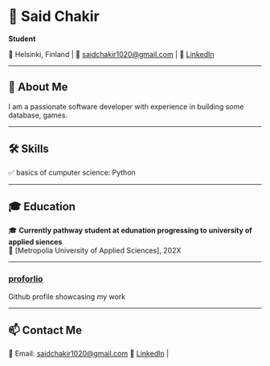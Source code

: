 # 💼 Said Chakir
**Student**  

📍 Helsinki, Finland | 📧 saidchakir1020@gmail.com | 🔗 [LinkedIn](https://www.linkedin.com/in/said-chakir-53916a336/)

---

## 🚀 About Me  
I am a passionate software developer with experience in building some database, games. 

---

## 🛠 Skills  
✅ basics of cumputer science: Python

---

## 🎓 Education  
🎓 **Currently pathway student at edunation progressing to university of applied siences**  
📍 [Metropolia University of Applied Sciences], 202X  

---
  
### [proforlio](https://github.com/schak06) 
Github profile showcasing my work  

---

## 📫 Contact Me  
📧 Email: saidchakir1020@gmail.com 
🔗 [LinkedIn](https://www.linkedin.com/in/said-chakir-53916a336/) |   
